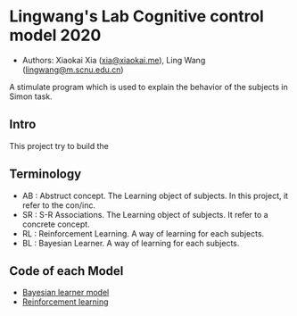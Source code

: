 # Lingwang's Lab Cognitive control model 2020

- Authors: Xiaokai Xia (xia@xiaokai.me), Ling Wang (lingwang@m.scnu.edu.cn)

A stimulate program which is used to explain the behavior of the subjects in Simon task.

## Intro

This project try to build the 

## Terminology

- AB : Abstruct concept. The Learning object of subjects. In this project, it refer to the con/inc.
- SR : S-R Associations. The Learning object of subjects. It refer to a concrete concept.
- RL : Reinforcement Learning. A way of learning for each subjects.
- BL : Bayesian Learner. A way of learning for each subjects.

## Code of each Model

- [Bayesian learner model](https://github.com/dddd1007/cognitive_control_model/blob/master/Models/stan_src/Bayesian_Models/bayesian_learner_sr_1k1v_neg_v.stan)
- [Reinforcement learning](https://github.com/dddd1007/cognitive_control_model/tree/master/Models/rl_model_estimate_by_stim)
